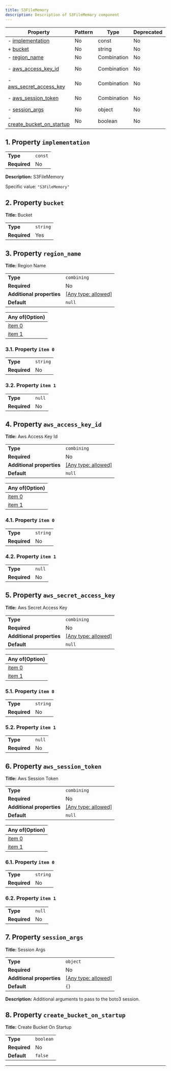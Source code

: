 ```yaml
---
title: S3FileMemory
description: Description of S3FileMemory component
---
```


| Property                                                 | Pattern | Type        | Deprecated | Definition | Title/Description        |
| -------------------------------------------------------- | ------- | ----------- | ---------- | ---------- | ------------------------ |
| - [implementation](#implementation )                     | No      | const       | No         | -          | S3FileMemory             |
| + [bucket](#bucket )                                     | No      | string      | No         | -          | Bucket                   |
| - [region_name](#region_name )                           | No      | Combination | No         | -          | Region Name              |
| - [aws_access_key_id](#aws_access_key_id )               | No      | Combination | No         | -          | Aws Access Key Id        |
| - [aws_secret_access_key](#aws_secret_access_key )       | No      | Combination | No         | -          | Aws Secret Access Key    |
| - [aws_session_token](#aws_session_token )               | No      | Combination | No         | -          | Aws Session Token        |
| - [session_args](#session_args )                         | No      | object      | No         | -          | Session Args             |
| - [create_bucket_on_startup](#create_bucket_on_startup ) | No      | boolean     | No         | -          | Create Bucket On Startup |

## <a name="implementation"></a>1. Property `implementation`

|              |         |
| ------------ | ------- |
| **Type**     | `const` |
| **Required** | No      |

**Description:** S3FileMemory

Specific value: `"S3FileMemory"`

## <a name="bucket"></a>2. Property `bucket`

**Title:** Bucket

|              |          |
| ------------ | -------- |
| **Type**     | `string` |
| **Required** | Yes      |

## <a name="region_name"></a>3. Property `region_name`

**Title:** Region Name

|                           |                                                                           |
| ------------------------- | ------------------------------------------------------------------------- |
| **Type**                  | `combining`                                                               |
| **Required**              | No                                                                        |
| **Additional properties** | [[Any type: allowed]](# "Additional Properties of any type are allowed.") |
| **Default**               | `null`                                                                    |

| Any of(Option)                  |
| ------------------------------- |
| [item 0](#region_name_anyOf_i0) |
| [item 1](#region_name_anyOf_i1) |

### <a name="region_name_anyOf_i0"></a>3.1. Property `item 0`

|              |          |
| ------------ | -------- |
| **Type**     | `string` |
| **Required** | No       |

### <a name="region_name_anyOf_i1"></a>3.2. Property `item 1`

|              |        |
| ------------ | ------ |
| **Type**     | `null` |
| **Required** | No     |

## <a name="aws_access_key_id"></a>4. Property `aws_access_key_id`

**Title:** Aws Access Key Id

|                           |                                                                           |
| ------------------------- | ------------------------------------------------------------------------- |
| **Type**                  | `combining`                                                               |
| **Required**              | No                                                                        |
| **Additional properties** | [[Any type: allowed]](# "Additional Properties of any type are allowed.") |
| **Default**               | `null`                                                                    |

| Any of(Option)                        |
| ------------------------------------- |
| [item 0](#aws_access_key_id_anyOf_i0) |
| [item 1](#aws_access_key_id_anyOf_i1) |

### <a name="aws_access_key_id_anyOf_i0"></a>4.1. Property `item 0`

|              |          |
| ------------ | -------- |
| **Type**     | `string` |
| **Required** | No       |

### <a name="aws_access_key_id_anyOf_i1"></a>4.2. Property `item 1`

|              |        |
| ------------ | ------ |
| **Type**     | `null` |
| **Required** | No     |

## <a name="aws_secret_access_key"></a>5. Property `aws_secret_access_key`

**Title:** Aws Secret Access Key

|                           |                                                                           |
| ------------------------- | ------------------------------------------------------------------------- |
| **Type**                  | `combining`                                                               |
| **Required**              | No                                                                        |
| **Additional properties** | [[Any type: allowed]](# "Additional Properties of any type are allowed.") |
| **Default**               | `null`                                                                    |

| Any of(Option)                            |
| ----------------------------------------- |
| [item 0](#aws_secret_access_key_anyOf_i0) |
| [item 1](#aws_secret_access_key_anyOf_i1) |

### <a name="aws_secret_access_key_anyOf_i0"></a>5.1. Property `item 0`

|              |          |
| ------------ | -------- |
| **Type**     | `string` |
| **Required** | No       |

### <a name="aws_secret_access_key_anyOf_i1"></a>5.2. Property `item 1`

|              |        |
| ------------ | ------ |
| **Type**     | `null` |
| **Required** | No     |

## <a name="aws_session_token"></a>6. Property `aws_session_token`

**Title:** Aws Session Token

|                           |                                                                           |
| ------------------------- | ------------------------------------------------------------------------- |
| **Type**                  | `combining`                                                               |
| **Required**              | No                                                                        |
| **Additional properties** | [[Any type: allowed]](# "Additional Properties of any type are allowed.") |
| **Default**               | `null`                                                                    |

| Any of(Option)                        |
| ------------------------------------- |
| [item 0](#aws_session_token_anyOf_i0) |
| [item 1](#aws_session_token_anyOf_i1) |

### <a name="aws_session_token_anyOf_i0"></a>6.1. Property `item 0`

|              |          |
| ------------ | -------- |
| **Type**     | `string` |
| **Required** | No       |

### <a name="aws_session_token_anyOf_i1"></a>6.2. Property `item 1`

|              |        |
| ------------ | ------ |
| **Type**     | `null` |
| **Required** | No     |

## <a name="session_args"></a>7. Property `session_args`

**Title:** Session Args

|                           |                                                                           |
| ------------------------- | ------------------------------------------------------------------------- |
| **Type**                  | `object`                                                                  |
| **Required**              | No                                                                        |
| **Additional properties** | [[Any type: allowed]](# "Additional Properties of any type are allowed.") |
| **Default**               | `{}`                                                                      |

**Description:** Additional arguments to pass to the boto3 session.

## <a name="create_bucket_on_startup"></a>8. Property `create_bucket_on_startup`

**Title:** Create Bucket On Startup

|              |           |
| ------------ | --------- |
| **Type**     | `boolean` |
| **Required** | No        |
| **Default**  | `false`   |

----------------------------------------------------------------------------------------------------------------------------
